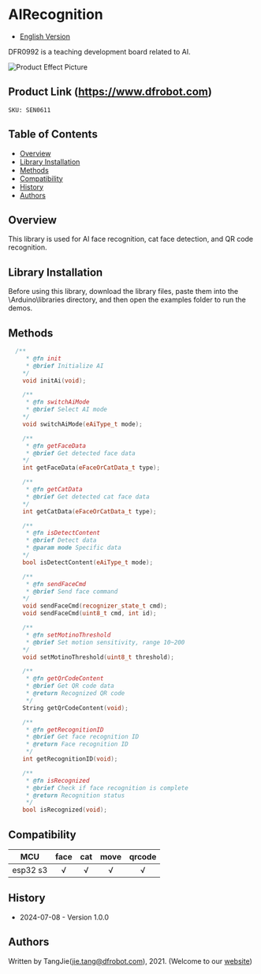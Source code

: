 AIRecognition
===========================

* [English Version](./README.md)

DFR0992 is a teaching development board related to AI.

![Product Effect Picture](../../resources/images/SEN0611.png)

## Product Link (https://www.dfrobot.com)

    SKU: SEN0611
  
## Table of Contents

  * [Overview](#overview)
  * [Library Installation](#library-installation)
  * [Methods](#methods)
  * [Compatibility](#compatibility)
  * [History](#history)
  * [Authors](#authors)

## Overview

This library is used for AI face recognition, cat face detection, and QR code recognition.

## Library Installation

Before using this library, download the library files, paste them into the \Arduino\libraries directory, and then open the examples folder to run the demos.

## Methods

```C++
  /**
     * @fn init
     * @brief Initialize AI
    */
    void initAi(void);

    /**
     * @fn switchAiMode
     * @brief Select AI mode
    */
    void switchAiMode(eAiType_t mode);

    /**
     * @fn getFaceData
     * @brief Get detected face data
    */
    int getFaceData(eFaceOrCatData_t type);

    /**
     * @fn getCatData
     * @brief Get detected cat face data
    */
    int getCatData(eFaceOrCatData_t type);

    /**
     * @fn isDetectContent
     * @brief Detect data
     * @param mode Specific data
    */
    bool isDetectContent(eAiType_t mode);

    /**
     * @fn sendFaceCmd
     * @brief Send face command
    */
    void sendFaceCmd(recognizer_state_t cmd);
    void sendFaceCmd(uint8_t cmd, int id);

    /**
     * @fn setMotinoThreshold
     * @brief Set motion sensitivity, range 10~200
    */
    void setMotinoThreshold(uint8_t threshold);

    /**
     * @fn getQrCodeContent
     * @brief Get QR code data
     * @return Recognized QR code
     */
    String getQrCodeContent(void);

    /**
     * @fn getRecognitionID
     * @brief Get face recognition ID
     * @return Face recognition ID
     */
    int getRecognitionID(void);

    /**
     * @fn isRecognized
     * @brief Check if face recognition is complete
     * @return Recognition status
     */
    bool isRecognized(void);


```


## Compatibility

MCU                |     face     |      cat     |      move    |     qrcode   |
------------------ | :----------: | :----------: | :----------: | :----------: | 
esp32 s3           |      √       |        √     |      √       |      √       |


## History
- 2024-07-08 - Version 1.0.0

## Authors

Written by TangJie(jie.tang@dfrobot.com), 2021. (Welcome to our [website](https://www.dfrobot.com/))
